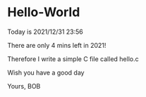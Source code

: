 # Hello-World

Today is 2021/12/31 23:56

There are only 4 mins left in 2021!

Therefore I write a simple C file called hello.c

Wish you have a good day



Yours, BOB
